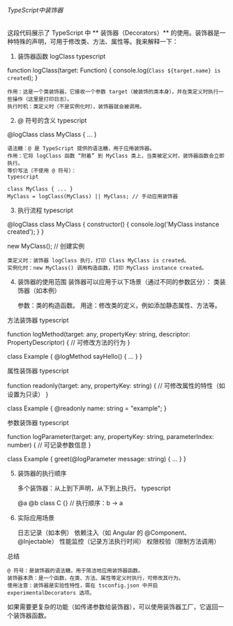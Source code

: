 ######  TypeScript中装饰器



这段代码展示了 TypeScript 中 ** 装饰器（Decorators）** 的使用。装饰器是一种特殊的声明，可用于修改类、方法、属性等。我来解释一下：
1. 装饰器函数 logClass
typescript

function logClass(target: Function) {
  console.log(`Class ${target.name} is created`);
}


    作用：这是一个类装饰器，它接收一个参数 target（被装饰的类本身），并在类定义时执行一些操作（这里是打印日志）。
    执行时机：类定义时（不是实例化时），装饰器就会被调用。

2. @ 符号的含义
typescript

@logClass
class MyClass { ... }


    语法糖：@ 是 TypeScript 提供的语法糖，用于应用装饰器。
    作用：它将 logClass 函数 “附着” 到 MyClass 类上，当类被定义时，装饰器函数会立即执行。
    等价写法（不使用 @ 符号）：
    typescript

    class MyClass { ... }
    MyClass = logClass(MyClass) || MyClass; // 手动应用装饰器


3. 执行流程
typescript

@logClass
class MyClass {
  constructor() {
    console.log('MyClass instance created');
  }
}

new MyClass(); // 创建实例


    类定义时：装饰器 logClass 执行，打印 Class MyClass is created。
    实例化时：new MyClass() 调用构造函数，打印 MyClass instance created。

4. 装饰器的使用范围
装饰器可以应用于以下场景（通过不同的参数区分）：
类装饰器（如本例）

    参数：类的构造函数。
    用途：修改类的定义，例如添加静态属性、方法等。

方法装饰器
typescript

function logMethod(target: any, propertyKey: string, descriptor: PropertyDescriptor) {
  // 可修改方法的行为
}

class Example {
  @logMethod
  sayHello() { ... }
}

属性装饰器
typescript

function readonly(target: any, propertyKey: string) {
  // 可修改属性的特性（如设置为只读）
}

class Example {
  @readonly
  name: string = "example";
}

参数装饰器
typescript

function logParameter(target: any, propertyKey: string, parameterIndex: number) {
  // 可记录参数信息
}

class Example {
  greet(@logParameter message: string) { ... }
}

5. 装饰器的执行顺序

    多个装饰器：从上到下声明，从下到上执行。
    typescript

    @a
    @b
    class C {}
    // 执行顺序：b → a


6. 实际应用场景

    日志记录（如本例）
    依赖注入（如 Angular 的 @Component、@Injectable）
    性能监控（记录方法执行时间）
    权限校验（限制方法调用）

总结

    @ 符号：是装饰器的语法糖，用于简洁地应用装饰器函数。
    装饰器本质：是一个函数，在类、方法、属性等定义时执行，可修改其行为。
    使用注意：装饰器是实验性特性，需在 tsconfig.json 中开启 experimentalDecorators 选项。


如果需要更复杂的功能（如传递参数给装饰器），可以使用装饰器工厂，它返回一个装饰器函数。